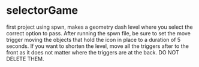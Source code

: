# selectorGame
first project using spwn, makes a geometry dash level where you select the correct option to pass.
After running the spwn file, be sure to set the move trigger moving the objects that hold the icon in place
to a duration of 5 seconds. If you want to shorten the level, move all the triggers after to the front as it
does not matter where the triggers are at the back. DO NOT DELETE THEM.
